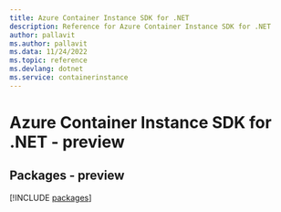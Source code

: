 ```yaml
---
title: Azure Container Instance SDK for .NET
description: Reference for Azure Container Instance SDK for .NET
author: pallavit
ms.author: pallavit
ms.data: 11/24/2022
ms.topic: reference
ms.devlang: dotnet
ms.service: containerinstance
---
```

# Azure Container Instance SDK for .NET - preview
## Packages - preview
[!INCLUDE [packages](container-instance-index.md)]